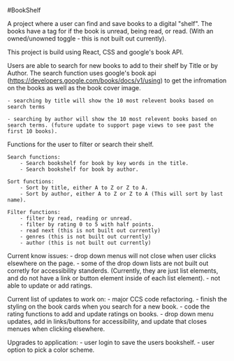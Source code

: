 #BookShelf

A project where a user can find and save books to a digital "shelf". The books have a tag for if the book is unread, being read, or read. (With an owned/unowned toggle - this is not built out currently).

This project is build using React, CSS and google's book API.

Users are able to search for new books to add to their shelf by Title or by Author. The search function uses google's book api (https://developers.google.com/books/docs/v1/using) to get the infromation on the books as well as the book cover image.

    - searching by title will show the 10 most relevent books based on search terms

    - searching by author will show the 10 most relevent books based on search terms. (future update to support page views to see past the first 10 books).

Functions for the user to filter or search their shelf.

    Search functions:
        - Search bookshelf for book by key words in the title.
        - Search bookshelf for book by author.

    Sort functions:
        - Sort by title, either A to Z or Z to A.
        - Sort by author, either A to Z or Z to A (This will sort by last name).

    Filter functions:
        - filter by read, reading or unread.
        - filter by rating 0 to 5 with half points.
        - read next (this is not built out currently)
        - genres (this is not built out currently)
        - author (this is not built out currently)

Current know issues: 
    - drop down menus will not close when user clicks elsewhere on the page. - some of the drop down lists are not built out corretly for accessibility standerds. (Currently, they are just list elements, and do not have a link or button element inside of each list element). 
    - not able to update or add ratings.
    

Current list of updates to work on:
    - major CCS code refactoring.
    - finish the styling on the book cards when you search for a new book.
    - code the rating functions to add and update ratings on books.
    - drop down menu updates, add in links/buttons for accessibility, and update that closes menues when clicking elsewhere.

Upgrades to application:
    - user login to save the users bookshelf.
    - user option to pick a color scheme.
